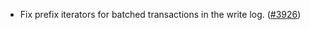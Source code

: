 - Fix prefix iterators for batched transactions in the write log.
  ([\#3926](https://github.com/anoma/namada/pull/3926))